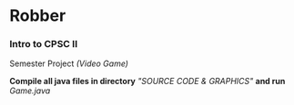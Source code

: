 # Robber
<h3>Intro to CPSC II </h3> 
<p>Semester Project <em>(Video Game)</em></p>


<strong>Compile all java files in directory</strong> <em>"SOURCE CODE & GRAPHICS"</em> <strong>and run</strong> <em>Game.java</em>
